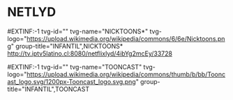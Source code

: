 # NETLYD

#EXTINF:-1 tvg-id="" tvg-name="NICKTOONS*" tvg-logo="https://upload.wikimedia.org/wikipedia/commons/6/6e/Nicktoons.png" group-title="INFANTIL",NICKTOONS*
http://tv.iptv5latino.cl:8080/netflixlyd/4ibYg2mcEy/33728

#EXTINF:-1 tvg-id="" tvg-name="TOONCAST" tvg-logo="https://upload.wikimedia.org/wikipedia/commons/thumb/b/bb/Tooncast_logo.svg/1200px-Tooncast_logo.svg.png" group-title="INFANTIL",TOONCAST



